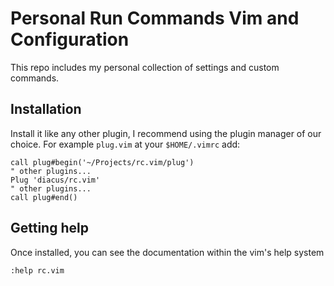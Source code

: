 # Personal Run Commands Vim and Configuration

This repo includes my personal collection of settings and custom commands.

## Installation

Install it like any other plugin, I recommend using the plugin manager of our
choice. For example `plug.vim` at your `$HOME/.vimrc` add:

```
call plug#begin('~/Projects/rc.vim/plug')
" other plugins...
Plug 'diacus/rc.vim'
" other plugins...
call plug#end()
```

## Getting help

Once installed, you can see the documentation within the vim's help system

```
:help rc.vim
```
